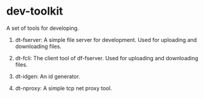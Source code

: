 # dev-toolkit

A set of tools for developing.

1. dt-fserver: A simple file server for development. Used for uploading and downloading files.

2. dt-fcli: The client tool of df-fserver. Used for uploading and downloading files.

3. dt-idgen: An id generator.

4. dt-nproxy: A simple tcp net proxy tool.